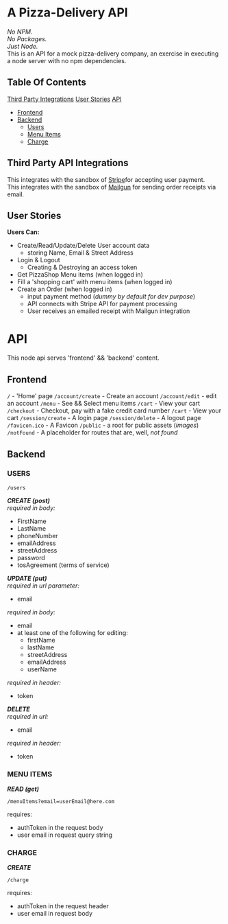 

# A Pizza-Delivery API

*No NPM.*  
*No Packages.*  
*Just Node.*  
This is an API for a mock pizza-delivery company, an exercise in executing a node server with no npm dependencies.  

## Table Of Contents
[Third Party Integrations](#third-party-api-integrations) 
[User Stories](#user-stories)
[API](#api) 
- [Frontend](#frontend)
- [Backend](#backend)
	- [Users](#users)
	- [Menu Items](#menu-items)
	- [Charge](#charge)

## Third Party API Integrations
This integrates with the sandbox of [Stripe](https://stripe.com/)for accepting user payment.  
This integrates with the sandbox of [Mailgun](https://www.mailgun.com) for sending order receipts via email.  
  
  
## User Stories  
**Users Can:**  
- Create/Read/Update/Delete User account data
	- storing Name, Email & Street Address  
- Login & Logout  
	- Creating & Destroying an access token  
- Get PizzaShop Menu items (when logged in)  
- Fill a 'shopping cart' with menu items (when logged in)  
- Create an Order (when logged in)  
	- input payment method  (_dummy by default for dev purpose_)
	- API connects with Stripe API for payment processing  
	- User receives an emailed receipt with Mailgun integration  
  
  
# API
This node api serves 'frontend' && 'backend' content.

## Frontend
```/``` - 'Home' page
```/account/create``` - Create an account
```/account/edit``` - edit an account
```/menu``` - See && Select menu items
```/cart``` - View your cart
```/checkout``` - Checkout, pay with a fake credit card number
```/cart``` - View your cart
```/session/create``` - A login page
```/session/delete``` - A logout page
```/favicon.ico``` - A Favicon
```/public``` - a root for public assets (_images_)
```/notFound``` - A placeholder for routes that are, well, _not found_

## Backend
### USERS  

	/users  

***CREATE (post)***   
*required in body:*  
- FirstName  
- LastName  
- phoneNumber  
- emailAddress  
- streetAddress  
- password
- tosAgreement (terms of service)

***UPDATE (put)***  
*required in url parameter:*  
- email  
  
*required in body:*  
- email
- at least one of the following for editing:  
	- firstName  
	- lastName  
	- streetAddress  
	- emailAddress  
	- userName  


*required in header:* 
- token  

 ***DELETE***   
*required in url:*  
   - email  

*required in header:*  
   - token  

### MENU ITEMS  
***READ (get)***  

	/menuItems?email=userEmail@here.com  

requires:  
- authToken in the request body  
- user email in request query string  

### CHARGE  
***CREATE***  

	/charge  

requires:  
- authToken in the request header  
- user email in request body  